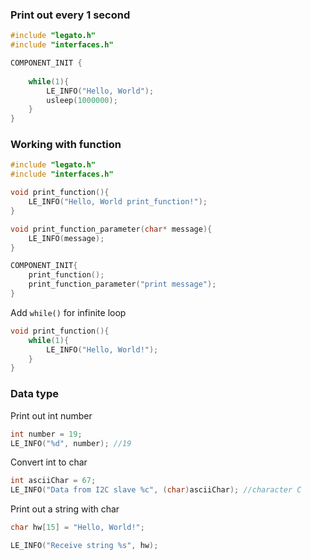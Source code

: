 ### Print out every 1 second

```c
#include "legato.h"
#include "interfaces.h"

COMPONENT_INIT {
   
    while(1){
        LE_INFO("Hello, World");
        usleep(1000000);
    }    
}
```
### Working with function

```c
#include "legato.h"
#include "interfaces.h"

void print_function(){
    LE_INFO("Hello, World print_function!");
}

void print_function_parameter(char* message){
    LE_INFO(message);
}

COMPONENT_INIT{
    print_function();
    print_function_parameter("print message");
}
```

Add ``while()`` for infinite loop

```c
void print_function(){
    while(1){
        LE_INFO("Hello, World!");
    }    
}
```

### Data type

Print out int number

```c
int number = 19;
LE_INFO("%d", number); //19
```

Convert int to char

```c
int asciiChar = 67;
LE_INFO("Data from I2C slave %c", (char)asciiChar); //character C
```

Print out a string with char

```c
char hw[15] = "Hello, World!";

LE_INFO("Receive string %s", hw);
```
